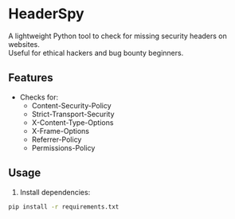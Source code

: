 # HeaderSpy

A lightweight Python tool to check for missing security headers on websites.  
Useful for ethical hackers and bug bounty beginners.

## Features

- Checks for:
  - Content-Security-Policy
  - Strict-Transport-Security
  - X-Content-Type-Options
  - X-Frame-Options
  - Referrer-Policy
  - Permissions-Policy

## Usage

1. Install dependencies:
```bash
pip install -r requirements.txt